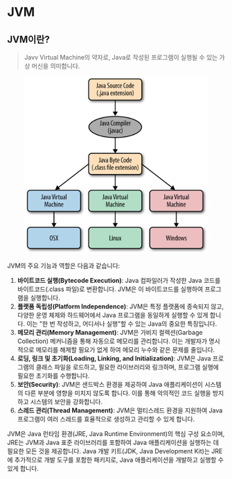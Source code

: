 # JVM



## JVM이란?

> Javv Virtual Machine의 약자로, Java로 작성된 프로그램이 실행될 수 있는 가상 머신을 의미합니다.&#x20;



<figure><img src="../../.gitbook/assets/image (1).png" alt=""><figcaption></figcaption></figure>





JVM의 주요 기능과 역할은 다음과 같습니다:

1. **바이트코드 실행(Bytecode Execution)**: Java 컴파일러가 작성한 Java 코드를 바이트코드(.class 파일)로 변환합니다. JVM은 이 바이트코드를 실행하여 프로그램을 실행합니다.
2. **플랫폼 독립성(Platform Independence)**: JVM은 특정 플랫폼에 종속되지 않고, 다양한 운영 체제와 하드웨어에서 Java 프로그램을 동일하게 실행할 수 있게 합니다. 이는 "한 번 작성하고, 어디서나 실행"할 수 있는 Java의 중요한 특징입니다.
3. **메모리 관리(Memory Management)**: JVM은 가비지 컬렉션(Garbage Collection) 메커니즘을 통해 자동으로 메모리를 관리합니다. 이는 개발자가 명시적으로 메모리를 해제할 필요가 없게 하여 메모리 누수와 같은 문제를 줄입니다.
4. **로딩, 링크 및 초기화(Loading, Linking, and Initialization)**: JVM은 Java 프로그램의 클래스 파일을 로드하고, 필요한 라이브러리와 링크하며, 프로그램 실행에 필요한 초기화를 수행합니다.
5. **보안(Security)**: JVM은 샌드박스 환경을 제공하여 Java 애플리케이션이 시스템의 다른 부분에 영향을 미치지 않도록 합니다. 이를 통해 악의적인 코드 실행을 방지하고 시스템의 보안을 강화합니다.
6. **스레드 관리(Thread Management)**: JVM은 멀티스레드 환경을 지원하여 Java 프로그램이 여러 스레드를 효율적으로 생성하고 관리할 수 있게 합니다.

JVM은 Java 런타임 환경(JRE, Java Runtime Environment)의 핵심 구성 요소이며, JRE는 JVM과 Java 표준 라이브러리를 포함하여 Java 애플리케이션을 실행하는 데 필요한 모든 것을 제공합니다. Java 개발 키트(JDK, Java Development Kit)는 JRE에 추가적으로 개발 도구를 포함한 패키지로, Java 애플리케이션을 개발하고 실행할 수 있게 합니다.
